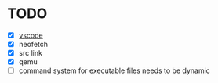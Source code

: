 # TODO

- [x] [vscode](https://github.com/conwnet/github1s)
- [x] neofetch
- [x] src link
- [x] qemu
- [ ] command system for executable files needs to be dynamic
